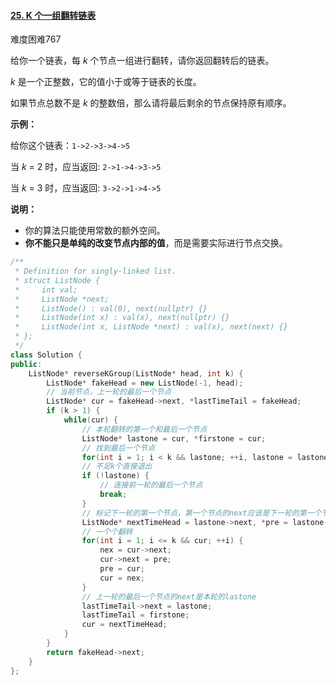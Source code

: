 #### [25. K 个一组翻转链表](https://leetcode-cn.com/problems/reverse-nodes-in-k-group/)

难度困难767

给你一个链表，每 *k* 个节点一组进行翻转，请你返回翻转后的链表。

*k* 是一个正整数，它的值小于或等于链表的长度。

如果节点总数不是 *k* 的整数倍，那么请将最后剩余的节点保持原有顺序。

 

**示例：**

给你这个链表：`1->2->3->4->5`

当 *k* = 2 时，应当返回: `2->1->4->3->5`

当 *k* = 3 时，应当返回: `3->2->1->4->5`

 

**说明：**

- 你的算法只能使用常数的额外空间。
- **你不能只是单纯的改变节点内部的值**，而是需要实际进行节点交换。







```c++
/**
 * Definition for singly-linked list.
 * struct ListNode {
 *     int val;
 *     ListNode *next;
 *     ListNode() : val(0), next(nullptr) {}
 *     ListNode(int x) : val(x), next(nullptr) {}
 *     ListNode(int x, ListNode *next) : val(x), next(next) {}
 * };
 */
class Solution {
public:
    ListNode* reverseKGroup(ListNode* head, int k) {
        ListNode* fakeHead = new ListNode(-1, head);
        // 当前节点，上一轮的最后一个节点
        ListNode* cur = fakeHead->next, *lastTimeTail = fakeHead;
        if (k > 1) {
            while(cur) {
              	// 本轮翻转的第一个和最后一个节点
                ListNode* lastone = cur, *firstone = cur;
                // 找到最后一个节点
                for(int i = 1; i < k && lastone; ++i, lastone = lastone->next);
                // 不足k个直接退出
                if (!lastone) {
                    // 连接前一轮的最后一个节点
                    break;
                }
                // 标记下一轮的第一个节点，第一个节点的next应该是下一轮的第一个节点（pre）
                ListNode* nextTimeHead = lastone->next, *pre = lastone->next, *nex = nullptr;
                // 一个个翻转
                for(int i = 1; i <= k && cur; ++i) {
                    nex = cur->next;
                    cur->next = pre;
                    pre = cur;
                    cur = nex;
                }
                // 上一轮的最后一个节点的next是本轮的lastone
                lastTimeTail->next = lastone;
                lastTimeTail = firstone;
                cur = nextTimeHead;
            }
        }
        return fakeHead->next;
    }
};
```

